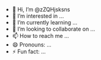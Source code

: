- 👋 Hi, I’m @zZQHjsksns
- 👀 I’m interested in ...
- 🌱 I’m currently learning ...
- 💞️ I’m looking to collaborate on ...
- 📫 How to reach me ...
- 😄 Pronouns: ...
- ⚡ Fun fact: ...

<!---
zZQHjsksns/zZQHjsksns is a ✨ special ✨ repository because its `README.md` (this file) appears on your GitHub profile.
You can click the Preview link to take a look at your changes.
--->
